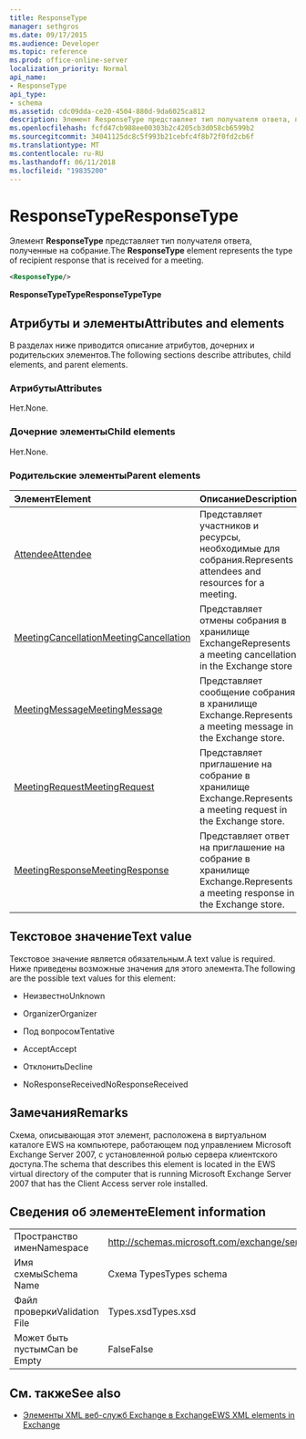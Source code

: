 ```yaml
---
title: ResponseType
manager: sethgros
ms.date: 09/17/2015
ms.audience: Developer
ms.topic: reference
ms.prod: office-online-server
localization_priority: Normal
api_name:
- ResponseType
api_type:
- schema
ms.assetid: cdc09dda-ce20-4504-880d-9da6025ca812
description: Элемент ResponseType представляет тип получателя ответа, полученные на собрание.
ms.openlocfilehash: fcfd47cb988ee00303b2c4205cb3d058cb6599b2
ms.sourcegitcommit: 34041125dc8c5f993b21cebfc4f8b72f0fd2cb6f
ms.translationtype: MT
ms.contentlocale: ru-RU
ms.lasthandoff: 06/11/2018
ms.locfileid: "19835200"
---
```

# <a name="responsetype"></a><span data-ttu-id="90604-103">ResponseType</span><span class="sxs-lookup"><span data-stu-id="90604-103">ResponseType</span></span>

<span data-ttu-id="90604-104">Элемент **ResponseType** представляет тип получателя ответа, полученные на собрание.</span><span class="sxs-lookup"><span data-stu-id="90604-104">The **ResponseType** element represents the type of recipient response that is received for a meeting.</span></span> 
  
```xml
<ResponseType/>
```

 <span data-ttu-id="90604-105">**ResponseTypeType**</span><span class="sxs-lookup"><span data-stu-id="90604-105">**ResponseTypeType**</span></span>
## <a name="attributes-and-elements"></a><span data-ttu-id="90604-106">Атрибуты и элементы</span><span class="sxs-lookup"><span data-stu-id="90604-106">Attributes and elements</span></span>

<span data-ttu-id="90604-107">В разделах ниже приводится описание атрибутов, дочерних и родительских элементов.</span><span class="sxs-lookup"><span data-stu-id="90604-107">The following sections describe attributes, child elements, and parent elements.</span></span>
  
### <a name="attributes"></a><span data-ttu-id="90604-108">Атрибуты</span><span class="sxs-lookup"><span data-stu-id="90604-108">Attributes</span></span>

<span data-ttu-id="90604-109">Нет.</span><span class="sxs-lookup"><span data-stu-id="90604-109">None.</span></span>
  
### <a name="child-elements"></a><span data-ttu-id="90604-110">Дочерние элементы</span><span class="sxs-lookup"><span data-stu-id="90604-110">Child elements</span></span>

<span data-ttu-id="90604-111">Нет.</span><span class="sxs-lookup"><span data-stu-id="90604-111">None.</span></span>
  
### <a name="parent-elements"></a><span data-ttu-id="90604-112">Родительские элементы</span><span class="sxs-lookup"><span data-stu-id="90604-112">Parent elements</span></span>

|<span data-ttu-id="90604-113">**Элемент**</span><span class="sxs-lookup"><span data-stu-id="90604-113">**Element**</span></span>|<span data-ttu-id="90604-114">**Описание**</span><span class="sxs-lookup"><span data-stu-id="90604-114">**Description**</span></span>|
|:-----|:-----|
|[<span data-ttu-id="90604-115">Attendee</span><span class="sxs-lookup"><span data-stu-id="90604-115">Attendee</span></span>](attendee.md) <br/> |<span data-ttu-id="90604-116">Представляет участников и ресурсы, необходимые для собрания.</span><span class="sxs-lookup"><span data-stu-id="90604-116">Represents attendees and resources for a meeting.</span></span>  <br/> |
|[<span data-ttu-id="90604-117">MeetingCancellation</span><span class="sxs-lookup"><span data-stu-id="90604-117">MeetingCancellation</span></span>](meetingcancellation.md) <br/> |<span data-ttu-id="90604-118">Представляет отмены собрания в хранилище Exchange</span><span class="sxs-lookup"><span data-stu-id="90604-118">Represents a meeting cancellation in the Exchange store</span></span>  <br/> |
|[<span data-ttu-id="90604-119">MeetingMessage</span><span class="sxs-lookup"><span data-stu-id="90604-119">MeetingMessage</span></span>](meetingmessage.md) <br/> |<span data-ttu-id="90604-120">Представляет сообщение собрания в хранилище Exchange.</span><span class="sxs-lookup"><span data-stu-id="90604-120">Represents a meeting message in the Exchange store.</span></span>  <br/> |
|[<span data-ttu-id="90604-121">MeetingRequest</span><span class="sxs-lookup"><span data-stu-id="90604-121">MeetingRequest</span></span>](meetingrequest.md) <br/> |<span data-ttu-id="90604-122">Представляет приглашение на собрание в хранилище Exchange.</span><span class="sxs-lookup"><span data-stu-id="90604-122">Represents a meeting request in the Exchange store.</span></span>  <br/> |
|[<span data-ttu-id="90604-123">MeetingResponse</span><span class="sxs-lookup"><span data-stu-id="90604-123">MeetingResponse</span></span>](meetingresponse.md) <br/> |<span data-ttu-id="90604-124">Представляет ответ на приглашение на собрание в хранилище Exchange.</span><span class="sxs-lookup"><span data-stu-id="90604-124">Represents a meeting response in the Exchange store.</span></span>  <br/> |
   
## <a name="text-value"></a><span data-ttu-id="90604-125">Текстовое значение</span><span class="sxs-lookup"><span data-stu-id="90604-125">Text value</span></span>

<span data-ttu-id="90604-126">Текстовое значение является обязательным.</span><span class="sxs-lookup"><span data-stu-id="90604-126">A text value is required.</span></span> <span data-ttu-id="90604-127">Ниже приведены возможные значения для этого элемента.</span><span class="sxs-lookup"><span data-stu-id="90604-127">The following are the possible text values for this element:</span></span>
  
- <span data-ttu-id="90604-128">Неизвестно</span><span class="sxs-lookup"><span data-stu-id="90604-128">Unknown</span></span>
    
- <span data-ttu-id="90604-129">Organizer</span><span class="sxs-lookup"><span data-stu-id="90604-129">Organizer</span></span>
    
- <span data-ttu-id="90604-130">Под вопросом</span><span class="sxs-lookup"><span data-stu-id="90604-130">Tentative</span></span>
    
- <span data-ttu-id="90604-131">Accept</span><span class="sxs-lookup"><span data-stu-id="90604-131">Accept</span></span>
    
- <span data-ttu-id="90604-132">Отклонить</span><span class="sxs-lookup"><span data-stu-id="90604-132">Decline</span></span>
    
- <span data-ttu-id="90604-133">NoResponseReceived</span><span class="sxs-lookup"><span data-stu-id="90604-133">NoResponseReceived</span></span>
    
## <a name="remarks"></a><span data-ttu-id="90604-134">Замечания</span><span class="sxs-lookup"><span data-stu-id="90604-134">Remarks</span></span>

<span data-ttu-id="90604-135">Схема, описывающая этот элемент, расположена в виртуальном каталоге EWS на компьютере, работающем под управлением Microsoft Exchange Server 2007, с установленной ролью сервера клиентского доступа.</span><span class="sxs-lookup"><span data-stu-id="90604-135">The schema that describes this element is located in the EWS virtual directory of the computer that is running Microsoft Exchange Server 2007 that has the Client Access server role installed.</span></span>
  
## <a name="element-information"></a><span data-ttu-id="90604-136">Сведения об элементе</span><span class="sxs-lookup"><span data-stu-id="90604-136">Element information</span></span>

|||
|:-----|:-----|
|<span data-ttu-id="90604-137">Пространство имен</span><span class="sxs-lookup"><span data-stu-id="90604-137">Namespace</span></span>  <br/> |http://schemas.microsoft.com/exchange/services/2006/types  <br/> |
|<span data-ttu-id="90604-138">Имя схемы</span><span class="sxs-lookup"><span data-stu-id="90604-138">Schema Name</span></span>  <br/> |<span data-ttu-id="90604-139">Схема Types</span><span class="sxs-lookup"><span data-stu-id="90604-139">Types schema</span></span>  <br/> |
|<span data-ttu-id="90604-140">Файл проверки</span><span class="sxs-lookup"><span data-stu-id="90604-140">Validation File</span></span>  <br/> |<span data-ttu-id="90604-141">Types.xsd</span><span class="sxs-lookup"><span data-stu-id="90604-141">Types.xsd</span></span>  <br/> |
|<span data-ttu-id="90604-142">Может быть пустым</span><span class="sxs-lookup"><span data-stu-id="90604-142">Can be Empty</span></span>  <br/> |<span data-ttu-id="90604-143">False</span><span class="sxs-lookup"><span data-stu-id="90604-143">False</span></span>  <br/> |
   
## <a name="see-also"></a><span data-ttu-id="90604-144">См. также</span><span class="sxs-lookup"><span data-stu-id="90604-144">See also</span></span>



- [<span data-ttu-id="90604-145">Элементы XML веб-служб Exchange в Exchange</span><span class="sxs-lookup"><span data-stu-id="90604-145">EWS XML elements in Exchange</span></span>](ews-xml-elements-in-exchange.md)

